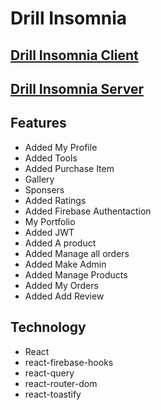 # Drill Insomnia

## [Drill Insomnia Client](https://drill-insomnia.web.app/)
## [Drill Insomnia Server](https://shrouded-mesa-73405.herokuapp.com/)



## Features
* Added My Profile
* Added Tools
* Added Purchase Item
* Gallery
* Sponsers
* Added Ratings
* Added Firebase Authentaction
* My Portfolio
* Added JWT
* Added A product
* Added Manage all orders
* Added Make Admin
* Added Manage Products
* Added My Orders
* Added Add Review

## Technology

* React
* react-firebase-hooks
* react-query
* react-router-dom
* react-toastify
